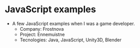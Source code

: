 # JavaScript examples

* A few JavaScript examples when I was a game developer.
  - Company: Frostnova
  - Project: Ennemuistne
  - Tecnologies: Java, JavaScript, Unity3D, Blender

